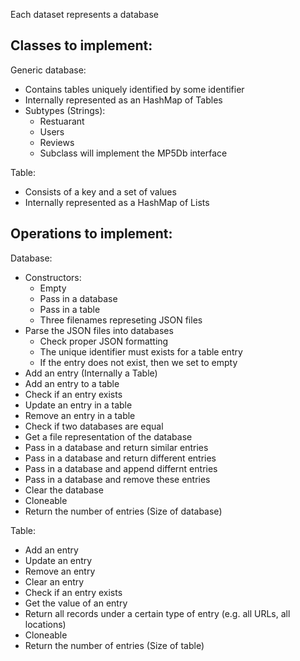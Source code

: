 Each dataset represents a database  

## Classes to implement:  

Generic database:
  - Contains tables uniquely identified by some identifier
  - Internally represented as an HashMap of Tables
  - Subtypes (Strings):
	  - Restuarant
	  - Users
	  - Reviews
	  - Subclass will implement the MP5Db interface

Table:  
- Consists of a key and a set of values
- Internally represented as a HashMap of Lists


## Operations to implement:

Database:

- Constructors:
	- Empty
	- Pass in a database
	- Pass in a table
	- Three filenames represeting JSON files
- Parse the JSON files into databases
	- Check proper JSON formatting
	- The unique identifier must exists for a table entry
	- If the entry does not exist, then we set to empty
- Add an entry (Internally a Table)
- Add an entry to a table
- Check if an entry exists
- Update an entry in a table
- Remove an entry in a table
- Check if two databases are equal
- Get a file representation of the database
- Pass in a database and return similar entries
- Pass in a database and return different entries
- Pass in a database and append differnt entries
- Pass in a database and remove these entries
- Clear the database
- Cloneable
- Return the number of entries (Size of database)

Table:

- Add an entry
- Update an entry
- Remove an entry
- Clear an entry
- Check if an entry exists
- Get the value of an entry
- Return all records under a certain type of entry (e.g. all URLs, all locations)
- Cloneable
- Return the number of entries (Size of table)
